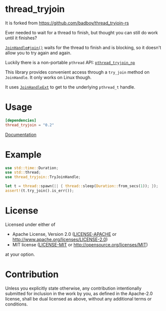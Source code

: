 # thread_tryjoin

It is forked from https://github.com/badboy/thread_tryjoin-rs

Ever needed to wait for a thread to finish, but thought you can still do work until it
finishes?

[`JoinHandle#join()`](http://doc.rust-lang.org/stable/std/thread/struct.JoinHandle.html#method.join)
waits for the thread to finish and is blocking, so it doesn't allow you to try again and again.

Luckily there is a non-portable `pthread` API:
[`pthread_tryjoin_np`](http://linux.die.net/man/3/pthread_tryjoin_np)

This library provides convenient access through a `try_join` method on `JoinHandle`.
It only works on Linux though.

It uses [`JoinHandleExt`](https://doc.rust-lang.org/stable/std/os/unix/thread/trait.JoinHandleExt.html) to get to the underlying `pthread_t` handle.

# Usage

```toml
[dependencies]
thread_tryjoin = "0.2"
```

[Documentation](https://docs.rs/wild_thread_pool)

# Example

```rust
use std::time::Duration;
use std::thread;
use thread_tryjoin::TryJoinHandle;

let t = thread::spawn(|| { thread::sleep(Duration::from_secs(1)); });
assert!(t.try_join().is_err());
```

# License

Licensed under either of

* Apache License, Version 2.0
  ([LICENSE-APACHE](LICENSE-APACHE) or http://www.apache.org/licenses/LICENSE-2.0)
* MIT license
  ([LICENSE-MIT](LICENSE-MIT) or http://opensource.org/licenses/MIT)

at your option.

# Contribution

Unless you explicitly state otherwise, any contribution intentionally submitted
for inclusion in the work by you, as defined in the Apache-2.0 license, shall be
dual licensed as above, without any additional terms or conditions.